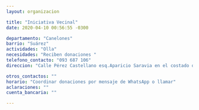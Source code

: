 ```yaml
---
layout: organizacion

title: "Iniciativa Vecinal"
date: 2020-04-10 00:56:55 -0300

departamento: "Canelones"
barrio: "Suárez"
actividades: "Olla"
necesidades: "Reciben donaciones "
telefono_contacto: "093 687 106"
direccion: "Calle Pérez Castellano esq.Aparicio Saravia en el costado de heladería Francolate"

otros_contactos: ""
horario: "Coordinar donaciones por mensaje de WhatsApp o llamar"
aclaraciones: ""
cuenta_bancaria: ""

---
```

